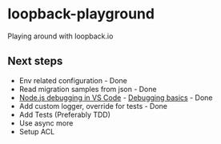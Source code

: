 # loopback-playground

Playing around with loopback.io

## Next steps

- Env related configuration - Done
- Read migration samples from json - Done
- [Node.js debugging in VS Code](https://code.visualstudio.com/docs/nodejs/nodejs-debugging) - [Debugging basics](https://nodejs.org/de/docs/guides/debugging-getting-started/) - Done
- Add custom logger, override for tests - Done
- Add Tests (Preferably TDD)
- Use async more
- Setup ACL
